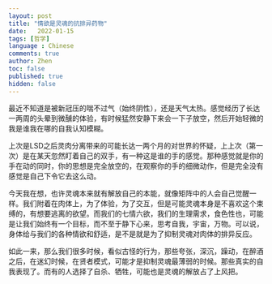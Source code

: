 ```yaml
---
layout: post
title: "情欲是灵魂的抗排异药物"
date:   2022-01-15
tags: [哲学]
language : Chinese
comments: true
author: Zhen
toc: false
published: true
hidden: false
---
```

最近不知道是被新冠压的喘不过气（始终阴性），还是天气太热。感觉经历了长达一两周的头晕到微醺的体验，有时候猛然安静下来会一下子放空，然后开始轻微的我是谁我在哪的自我认知模糊。

上次是LSD之后灵肉分离带来的可能长达一两个月的对世界的怀疑，上上次（第一次）是在某天忽然盯着自己的双手，有一种这是谁的手的感觉。那种感觉就是你的手在动的同时，你的思想是完全放空的，在观察你的手的细微动作，但是完全没有感觉是自己下令它去这么动。

今天我在想，也许灵魂本来就有解放自己的本能，就像矩阵中的人会自己觉醒一样。我们附着在肉体上，为了体验，为了交互，但是可能灵魂本身是不喜欢这个束缚的，有想要逃离的欲望。而我们的七情六欲，我们的生理需求，食色性也，可能是让我们始终有一个目标，而不至于静下心来，思考自我，宇宙，万物。可以说，身体给与我们的各种情欲和舒适，是不是就是为了抑制灵魂对肉体的排异反应。

如此一来，那么我们很多时候，看似古怪的行为，那些夸张，深沉，躁动，在醉酒之后，在迷幻时候，在贤者模式，可能才是抑制灵魂最薄弱的时候。那些真实的自我表现了。而有的人选择了自杀、牺牲，可能也是灵魂的解放占了上风把。
<!--stackedit_data:
eyJoaXN0b3J5IjpbNjg0Njk4MzY3XX0=
-->